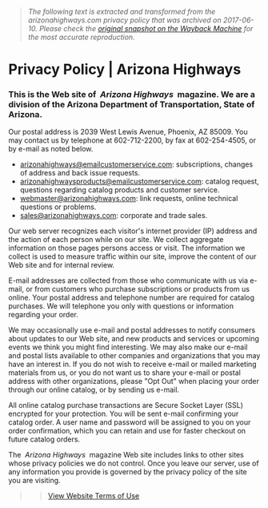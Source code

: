 > *The following text is extracted and transformed from the arizonahighways.com privacy policy that was archived on 2017-06-10. Please check the [original snapshot on the Wayback Machine](https://web.archive.org/web/20170610230648id_/https%3A//www.arizonahighways.com/privacy-policy) for the most accurate reproduction.*

# Privacy Policy | Arizona Highways

###  This is the Web site of  _Arizona Highways_  magazine. We are a division of the Arizona Department of Transportation, State of Arizona.

Our postal address is 2039 West Lewis Avenue, Phoenix, AZ 85009. You may contact us by telephone at 602-712-2200, by fax at 602-254-4505, or by e-mail as noted below.

  * [arizonahighways@emailcustomerservice.com](mailto:arizonahighways@emailcustomerservice.com): subscriptions, changes of address and back issue requests.
  * [arizonahighwaysproducts@emailcustomerservice.com](mailto:arizonahighwaysproducts@emailcustomerservice.com): catalog request, questions regarding catalog products and customer service.
  * [webmaster@arizonahighways.com](mailto:webmaster@arizonahighways.com): link requests, online technical questions or problems.
  * [sales@arizonahighways.com](mailto:sales@arizonahighways.com): corporate and trade sales.



Our web server recognizes each visitor's internet provider (IP) address and the action of each person while on our site. We collect aggregate information on those pages persons access or visit. The information we collect is used to measure traffic within our site, improve the content of our Web site and for internal review.

E-mail addresses are collected from those who communicate with us via e-mail, or from customers who purchase subscriptions or products from us online. Your postal address and telephone number are required for catalog purchases. We will telephone you only with questions or information regarding your order.

We may occasionally use e-mail and postal addresses to notify consumers about updates to our Web site, and new products and services or upcoming events we think you might find interesting. We may also make our e-mail and postal lists available to other companies and organizations that you may have an interest in. If you do not wish to receive e-mail or mailed marketing materials from us, or you do not want us to share your e-mail or postal address with other organizations, please "Opt Out" when placing your order through our online catalog, or by sending us e-mail.

All online catalog purchase transactions are Secure Socket Layer (SSL) encrypted for your protection. You will be sent e-mail confirming your catalog order. A user name and password will be assigned to you on your order confirmation, which you can retain and use for faster checkout on future catalog orders.

The  _Arizona Highways_  magazine Web site includes links to other sites whose privacy policies we do not control. Once you leave our server, use of any information you provide is governed by the privacy policy of the site you are visiting.

>> [View Website Terms of Use](https://web.archive.org/terms-use)
